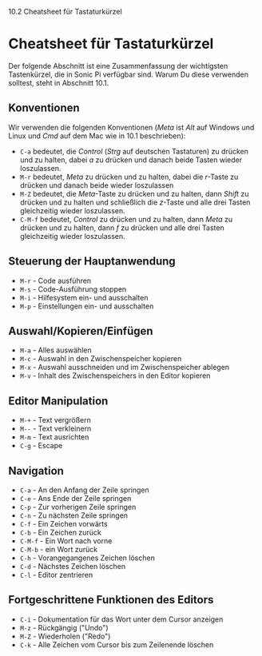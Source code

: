 10.2 Cheatsheet für Tastaturkürzel

# Cheatsheet für Tastaturkürzel

Der folgende Abschnitt ist eine Zusammenfassung der wichtígsten Tastenkürzel, die in Sonic Pi verfügbar sind.
Warum Du diese verwenden solltest, steht in Abschnitt 10.1.

## Konventionen

Wir verwenden die folgenden Konventionen (*Meta* ist *Alt* auf Windows und Linux und *Cmd* auf dem  Mac wie in 10.1 beschrieben):

* `C-a` bedeutet, die *Control* (*Strg* auf deutschen Tastaturen) zu drücken und zu halten, dabei *a* zu drücken und danach beide Tasten wieder loszulassen.
* `M-r` bedeutet, *Meta* zu drücken und zu halten, dabei die *r*-Taste zu drücken und danach beide wieder loszulassen
* `M-Z` bedeutet, die *Meta*-Taste zu drücken und zu halten, dann *Shift* zu drücken und zu halten und schließlich die *z*-Taste und alle drei Tasten gleichzeitig wieder loszulassen.
* `C-M-f` bedeutet, *Control* zu drücken und zu halten, dann *Meta* zu drücken und zu halten, dann *f* zu drücken und alle drei Tasten gleichzeitig wieder loszulassen.

## Steuerung der Hauptanwendung

* `M-r` - Code ausführen
* `M-s` - Code-Ausführung stoppen
* `M-i` - Hilfesystem ein- und ausschalten
* `M-p` - Einstellungen ein- und ausschalten

## Auswahl/Kopieren/Einfügen

* `M-a` - Alles auswählen
* `M-c` - Auswahl in den Zwischenspeicher kopieren
* `M-x` - Auswahl ausschneiden und im Zwischenspeicher ablegen
* `M-v` - Inhalt des Zwischenspeichers in den Editor kopieren

## Editor Manipulation

* `M-+` - Text vergrößern
* `M--` - Text verkleinern
* `M-m` - Text ausrichten
* `C-g` - Escape

## Navigation

* `C-a` - An den Anfang der Zeile springen
* `C-e` - Ans Ende der Zeile springen
* `C-p` - Zur vorherigen Zeile springen
* `C-n` - Zu nächsten Zeile springen
* `C-f` - Ein Zeichen vorwärts
* `C-b` - Ein Zeichen zurück
* `C-M-f` - Ein Wort nach vorne
* `C-M-b` - ein Wort zurück
* `C-h` - Vorangegangenes Zeichen löschen 
* `C-d` - Nächstes Zeichen löschen
* `C-l` - Editor zentrieren

## Fortgeschrittene Funktionen des Editors

* `C-i` - Dokumentation für das Wort unter dem Cursor anzeigen
* `M-z` - Rückgängig ("Undo")
* `M-Z` - Wiederholen ("Redo")
* `C-k` - Alle Zeichen vom Cursor bis zum Zeilenende löschen
